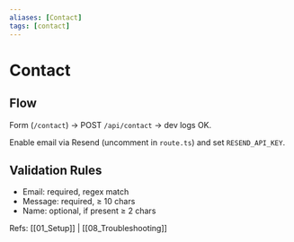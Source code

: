 ```yaml
---
aliases: [Contact]
tags: [contact]
---
```


# Contact

## Flow
Form (`/contact`) → POST `/api/contact` → dev logs OK.

Enable email via Resend (uncomment in `route.ts`) and set `RESEND_API_KEY`.

## Validation Rules
- Email: required, regex match
- Message: required, ≥ 10 chars
- Name: optional, if present ≥ 2 chars

Refs: [[01_Setup]] | [[08_Troubleshooting]]


